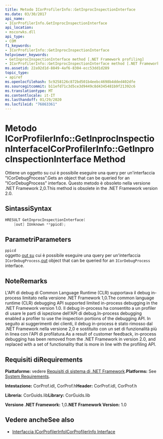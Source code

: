 ```yaml
---
title: Metodo ICorProfilerInfo::GetInprocInspectionInterface
ms.date: 03/30/2017
api_name:
- ICorProfilerInfo.GetInprocInspectionInterface
api_location:
- mscorwks.dll
api_type:
- COM
f1_keywords:
- ICorProfilerInfo::GetInprocInspectionInterface
helpviewer_keywords:
- GetInprocInspectionInterface method [.NET Framework profiling]
- ICorProfilerInfo::GetInprocInspectionInterface method [.NET Framework profiling]
ms.assetid: 22a92d1d-8849-4af6-8304-ecc53dd1d289
topic_type:
- apiref
ms.openlocfilehash: 5c9258126c872bd501b4eebc4698b4dded402dfe
ms.sourcegitcommit: b11efd71c3d5ce3d9449c8d4345481b9f21392c6
ms.translationtype: MT
ms.contentlocale: it-IT
ms.lasthandoff: 01/29/2020
ms.locfileid: "76863361"
---
```

# <a name="icorprofilerinfogetinprocinspectioninterface-method"></a><span data-ttu-id="f21eb-102">Metodo ICorProfilerInfo::GetInprocInspectionInterface</span><span class="sxs-lookup"><span data-stu-id="f21eb-102">ICorProfilerInfo::GetInprocInspectionInterface Method</span></span>
<span data-ttu-id="f21eb-103">Ottiene un oggetto su cui è possibile eseguire una query per un'interfaccia "ICorDebugProcess".</span><span class="sxs-lookup"><span data-stu-id="f21eb-103">Gets an object that can be queried for an "ICorDebugProcess" interface.</span></span> <span data-ttu-id="f21eb-104">Questo metodo è obsoleto nella versione .NET Framework 2,0.</span><span class="sxs-lookup"><span data-stu-id="f21eb-104">This method is obsolete in the .NET Framework version 2.0.</span></span>  
  
## <a name="syntax"></a><span data-ttu-id="f21eb-105">Sintassi</span><span class="sxs-lookup"><span data-stu-id="f21eb-105">Syntax</span></span>  
  
```cpp  
HRESULT GetInprocInspectionInterface(  
    [out] IUnknown **ppicd);  
```  
  
## <a name="parameters"></a><span data-ttu-id="f21eb-106">Parametri</span><span class="sxs-lookup"><span data-stu-id="f21eb-106">Parameters</span></span>  
 `ppicd`  
 <span data-ttu-id="f21eb-107">oggetto [out su](/cpp/atl/iunknown) cui è possibile eseguire una query per un'interfaccia `ICorDebugProcess`.</span><span class="sxs-lookup"><span data-stu-id="f21eb-107">[out](/cpp/atl/iunknown) object that can be queried for an `ICorDebugProcess` interface.</span></span>  
  
## <a name="remarks"></a><span data-ttu-id="f21eb-108">Note</span><span class="sxs-lookup"><span data-stu-id="f21eb-108">Remarks</span></span>  
 <span data-ttu-id="f21eb-109">L'API di debug di Common Language Runtime (CLR) supportava il debug in-process limitato nella versione .NET Framework 1,0.</span><span class="sxs-lookup"><span data-stu-id="f21eb-109">The common language runtime (CLR) debugging API supported limited in-process debugging in the .NET Framework version 1.0.</span></span> <span data-ttu-id="f21eb-110">Il debug in-process ha consentito a un profiler di usare le parti di ispezione dell'API di debug.</span><span class="sxs-lookup"><span data-stu-id="f21eb-110">In-process debugging enabled a profiler to use the inspection portions of the debugging API.</span></span> <span data-ttu-id="f21eb-111">In seguito ai suggerimenti dei clienti, il debug in-process è stato rimosso dal .NET Framework nella versione 2,0 e sostituito con un set di funzionalità più in linea con l'API di profilatura.</span><span class="sxs-lookup"><span data-stu-id="f21eb-111">As a result of customer feedback, in-process debugging has been removed from the .NET Framework in version 2.0, and replaced with a set of functionality that is more in line with the profiling API.</span></span>  
  
## <a name="requirements"></a><span data-ttu-id="f21eb-112">Requisiti di</span><span class="sxs-lookup"><span data-stu-id="f21eb-112">Requirements</span></span>  
 <span data-ttu-id="f21eb-113">**Piattaforme:** vedere [Requisiti di sistema di .NET Framework](../../../../docs/framework/get-started/system-requirements.md).</span><span class="sxs-lookup"><span data-stu-id="f21eb-113">**Platforms:** See [System Requirements](../../../../docs/framework/get-started/system-requirements.md).</span></span>  
  
 <span data-ttu-id="f21eb-114">**Intestazione:** CorProf.idl, CorProf.h</span><span class="sxs-lookup"><span data-stu-id="f21eb-114">**Header:** CorProf.idl, CorProf.h</span></span>  
  
 <span data-ttu-id="f21eb-115">**Libreria:** CorGuids.lib</span><span class="sxs-lookup"><span data-stu-id="f21eb-115">**Library:** CorGuids.lib</span></span>  
  
 <span data-ttu-id="f21eb-116">**Versione .NET Framework:** 1,0</span><span class="sxs-lookup"><span data-stu-id="f21eb-116">**.NET Framework Version:** 1.0</span></span>  
  
## <a name="see-also"></a><span data-ttu-id="f21eb-117">Vedere anche</span><span class="sxs-lookup"><span data-stu-id="f21eb-117">See also</span></span>

- [<span data-ttu-id="f21eb-118">Interfaccia ICorProfilerInfo</span><span class="sxs-lookup"><span data-stu-id="f21eb-118">ICorProfilerInfo Interface</span></span>](icorprofilerinfo-interface.md)
